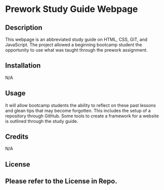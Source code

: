 # Prework Study Guide Webpage
## Description
This webpage is an abbreviated study guide on HTML, CSS, GIT, and JavaScript. The project allowed a beginning bootcamp student the opportunity to use what was taught through the prework assignment. 

## Installation
N/A

## Usage
It will allow bootcamp students the ability to reflect on these past lessons and glean tips that may become forgotten. This includes the setup of a repository through GitHub. Some tools to create a framework for a website is outlined through the study guide. 

## Credits
N/A

## License
Please refer to the License in Repo.
---

